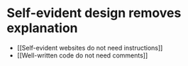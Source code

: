 # Self-evident design removes explanation
* [[Self-evident websites do not need instructions]]
* [[Well-written code do not need comments]]

<!-- #connection -->

<!-- {BearID:13E99814-FC73-4C00-86D8-932BCDB0754D-408-0002B80FA13BC8DF} -->
